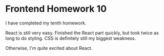 # Frontend Homework 10

I have completed my tenth homework. 

React is still very easy. 
Finished the React part quickly, but took twice as long to do styling.
CSS is definitely still my biggest weakness.

Otherwise, I'm quite excited about React.
